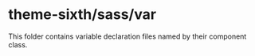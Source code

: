# theme-sixth/sass/var

This folder contains variable declaration files named by their component class.
